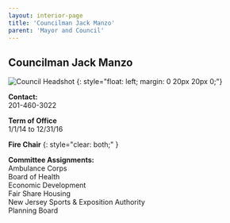 ```yaml
---
layout: interior-page
title: 'Councilman Jack Manzo'
parent: 'Mayor and Council'
---
```


## Councilman Jack Manzo

![Council Headshot](../JackManzo.png)
{: style="float: left; margin: 0 20px 20px 0;"}

**Contact:**  
201-460-3022

**Term of Office**  
1/1/14 to 12/31/16

**Fire Chair**
{: style="clear: both;" }

**Committee Assignments:**  
Ambulance Corps  
Board of Health  
Economic Development  
Fair Share Housing  
New Jersey Sports & Exposition Authority  
Planning Board
